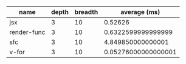 | name        | depth | breadth | average (ms)        |
| ----------- | ----- | ------- | ------------------- |
| jsx         | 3     | 10      | 0.52626             |
| render-func | 3     | 10      | 0.6322599999999999  |
| sfc         | 3     | 10      | 4.849850000000001   |
| v-for       | 3     | 10      | 0.05276000000000001 |